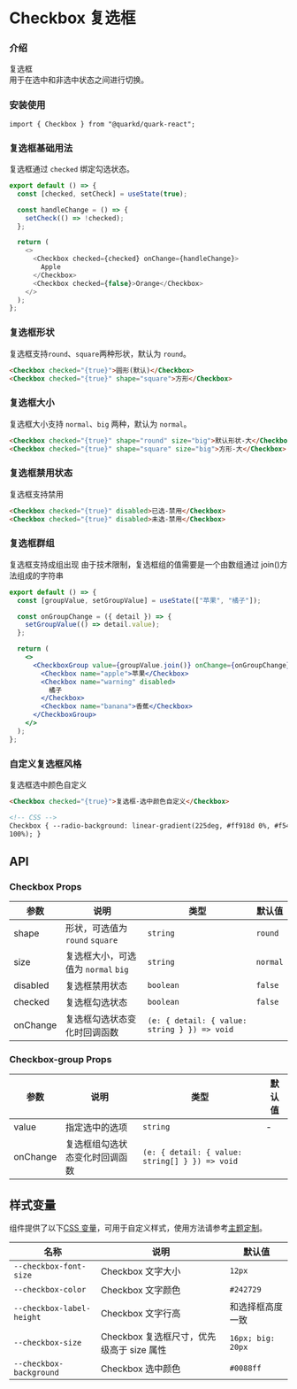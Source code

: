 # Checkbox 复选框

### 介绍

复选框
<br/>
用于在选中和非选中状态之间进行切换。

### 安装使用

```tsx
import { Checkbox } from "@quarkd/quark-react";
```

### 复选框基础用法

复选框通过 `checked` 绑定勾选状态。

```js
export default () => {
  const [checked, setCheck] = useState(true);

  const handleChange = () => {
    setCheck(() => !checked);
  };

  return (
    <>
      <Checkbox checked={checked} onChange={handleChange}>
        Apple
      </Checkbox>
      <Checkbox checked={false}>Orange</Checkbox>
    </>
  );
};
```

### 复选框形状

复选框支持`round`、`square`两种形状，默认为 `round`。

```html
<Checkbox checked="{true}">圆形(默认)</Checkbox>
<Checkbox checked="{true}" shape="square">方形</Checkbox>
```

### 复选框大小

复选框大小支持 `normal`、`big` 两种，默认为 `normal`。

```html
<Checkbox checked="{true}" shape="round" size="big">默认形状-大</Checkbox>
<Checkbox checked="{true}" shape="square" size="big">方形-大</Checkbox>
```

### 复选框禁用状态

复选框支持禁用

```html
<Checkbox checked="{true}" disabled>已选-禁用</Checkbox>
<Checkbox checked="{true}" disabled>未选-禁用</Checkbox>
```

### 复选框群组

复选框支持成组出现
由于技术限制，复选框组的值需要是一个由数组通过 join()方法组成的字符串

```jsx
export default () => {
  const [groupValue, setGroupValue] = useState(["苹果", "橘子"]);

  const onGroupChange = ({ detail }) => {
    setGroupValue(() => detail.value);
  };

  return (
    <>
      <CheckboxGroup value={groupValue.join()} onChange={onGroupChange}>
        <Checkbox name="apple">苹果</Checkbox>
        <Checkbox name="warning" disabled>
          橘子
        </Checkbox>
        <Checkbox name="banana">香蕉</Checkbox>
      </CheckboxGroup>
    </>
  );
};
```

### 自定义复选框风格

复选框选中颜色自定义

```html
<Checkbox checked="{true}">复选框-选中颜色自定义</Checkbox>

<!-- CSS -->
Checkbox { --radio-background: linear-gradient(225deg, #ff918d 0%, #f54640
100%); }
```

## API

### Checkbox Props

| 参数     | 说明                                | 类型                                         | 默认值   |
| -------- | ----------------------------------- | -------------------------------------------- | -------- |
| shape    | 形状，可选值为 `round` `square`     | `string`                                     | `round`  |
| size     | 复选框大小，可选值为 `normal` `big` | `string`                                     | `normal` |
| disabled | 复选框禁用状态                      | `boolean`                                    | `false`  |
| checked  | 复选框勾选状态                      | `boolean`                                    | `false`  |
| onChange | 复选框勾选状态变化时回调函数        | `(e: { detail: { value: string } }) => void` |

### Checkbox-group Props

| 参数     | 说明                           | 类型                                           | 默认值 |
| -------- | ------------------------------ | ---------------------------------------------- | ------ |
| value    | 指定选中的选项                 | `string`                                       | -      |
| onChange | 复选框组勾选状态变化时回调函数 | `(e: { detail: { value: string[] } }) => void` |

## 样式变量

组件提供了以下[CSS 变量](https://developer.mozilla.org/zh-CN/docs/Web/CSS/Using_CSS_custom_properties)，可用于自定义样式，使用方法请参考[主题定制](#/zh-CN/guide/theme)。

| 名称                      | 说明                                      | 默认值            |
| ------------------------- | ----------------------------------------- | ----------------- |
| `--checkbox-font-size`    | Checkbox 文字大小                         | `12px`            |
| `--checkbox-color`        | Checkbox 文字颜色                         | `#242729`         |
| `--checkbox-label-height` | Checkbox 文字行高                         | 和选择框高度一致  |
| `--checkbox-size`         | Checkbox 复选框尺寸，优先级高于 size 属性 | `16px; big: 20px` |
| `--checkbox-background`   | Checkbox 选中颜色                         | `#0088ff`         |
